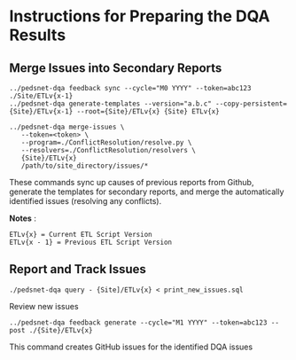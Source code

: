 # Instructions for Preparing the DQA Results


## Merge Issues into Secondary Reports

```
../pedsnet-dqa feedback sync --cycle="M0 YYYY" --token=abc123 ./Site/ETLv{x-1}
../pedsnet-dqa generate-templates --version="a.b.c" --copy-persistent={Site}/ETLv{x-1} --root={Site}/ETLv{x} {Site} ETLv{x}

../pedsnet-dqa merge-issues \
   --token=<token> \
   --program=./ConflictResolution/resolve.py \
   --resolvers=./ConflictResolution/resolvers \
   {Site}/ETLv{x}
   /path/to/site_directory/issues/*
```
These commands sync up causes of previous reports from Github, generate the templates for secondary reports, and merge the automatically identified issues (resolving any conflicts).


**Notes** :

```
ETLv{x} = Current ETL Script Version
ETLv{x - 1} = Previous ETL Script Version
```

## Report and Track Issues

```
./pedsnet-dqa query - {Site]/ETLv{x} < print_new_issues.sql

```
Review new issues 
```
../pedsnet-dqa feedback generate --cycle="M1 YYYY" --token=abc123 --post ./{Site}/ETLv{x}
```
This command creates GitHub issues for the identified DQA issues
